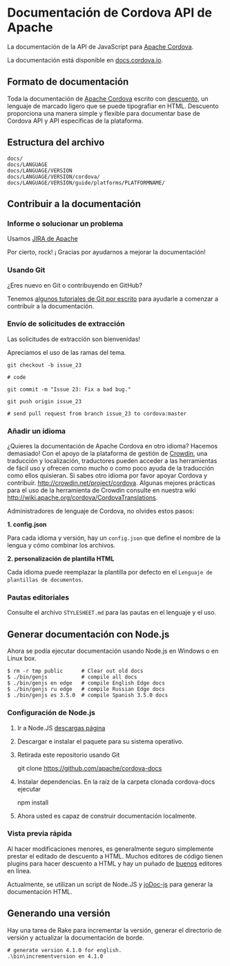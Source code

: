 # Documentación de Cordova API de Apache

La documentación de la API de JavaScript para [Apache Cordova](http://cordova.io/).

La documentación está disponible en [docs.cordova.io](http://docs.cordova.io/).

## Formato de documentación

Toda la documentación de [Apache Cordova](http://cordova.io/) escrito con [descuento](http://daringfireball.net/projects/markdown/syntax), un lenguaje de marcado ligero que se puede tipografiar en HTML. Descuento proporciona una manera simple y flexible para documentar base de Cordova API y API específicas de la plataforma.

## Estructura del archivo

    docs/
    docs/LANGUAGE
    docs/LANGUAGE/VERSION
    docs/LANGUAGE/VERSION/cordova/
    docs/LANGUAGE/VERSION/guide/platforms/PLATFORMNAME/
    

## Contribuir a la documentación

### Informe o solucionar un problema

Usamos [JIRA de Apache](https://issues.apache.org/jira/browse/CB)

Por cierto, rock! ¡ Gracias por ayudarnos a mejorar la documentación!

### Usando Git

¿Eres nuevo en Git o contribuyendo en GitHub?

Tenemos [algunos tutoriales de Git por escrito](http://wiki.apache.org/cordova/ContributorWorkflow) para ayudarle a comenzar a contribuir a la documentación.

### Envío de solicitudes de extracción

Las solicitudes de extracción son bienvenidas!

Apreciamos el uso de las ramas del tema.

    git checkout -b issue_23
    
    # code
    
    git commit -m "Issue 23: Fix a bad bug."
    
    git push origin issue_23
    
    # send pull request from branch issue_23 to cordova:master
    

### Añadir un idioma

¿Quieres la documentación de Apache Cordova en otro idioma? Hacemos demasiado! Con el apoyo de la plataforma de gestión de [Crowdin](http://crowdin.net/project/cordova), una traducción y localización, traductores pueden acceder a las herramientas de fácil uso y ofrecen como mucho o como poco ayuda de la traducción como ellos quisieran. Si sabes otro idioma por favor apoyar Cordova y contribuir. http://crowdin.net/project/cordova. Algunas mejores prácticas para el uso de la herramienta de Crowdin consulte en nuestra wiki http://wiki.apache.org/cordova/CordovaTranslations.

Administradores de lenguaje de Cordova, no olvides estos pasos:

**1. config.json**

Para cada idioma y versión, hay un `config.json` que define el nombre de la lengua y cómo combinar los archivos.

**2. personalización de plantilla HTML**

Cada idioma puede reemplazar la plantilla por defecto en el `Lenguaje de plantillas de documentos`.

### Pautas editoriales

Consulte el archivo `STYLESHEET.md` para las pautas en el lenguaje y el uso.

## Generar documentación con Node.js

Ahora se podía ejecutar documentación usando Node.js en Windows o en Linux box.

    $ rm -r tmp public      # Clear out old docs
    $ ./bin/genjs           # compile all docs
    $ ./bin/genjs en edge   # compile English Edge docs
    $ ./bin/genjs ru edge   # compile Russian Edge docs
    $ ./bin/genjs es 3.5.0  # compile Spanish 3.5.0 docs
    

### Configuración de Node.js

  1. Ir a Node.JS [descargas página](http://nodejs.org/download/)
  2. Descargar e instalar el paquete para su sistema operativo.
  3. Retirada este repositorio usando Git
    
        git clone https://github.com/apache/cordova-docs
        

  4. Instalar dependencias. En la raíz de la carpeta clonada cordova-docs ejecutar
    
        npm install
        

  5. Ahora usted es capaz de construir documentación localmente.

### Vista previa rápida

Al hacer modificaciones menores, es generalmente seguro simplemente prestar el editado de descuento a HTML. Muchos editores de código tienen plugins para hacer descuento a HTML y hay un puñado de [buenos](http://dillinger.io/) editores en línea.

Actualmente, se utilizan un script de Node.JS y [joDoc-js](https://github.com/kant2002/jodoc-js) para generar la documentación HTML.

## Generando una versión

Hay una tarea de Rake para incrementar la versión, generar el directorio de versión y actualizar la documentación de borde.

    # generate version 4.1.0 for english.
    .\bin\incrementversion en 4.1.0